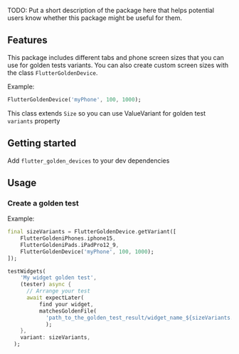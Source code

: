 <!--
This README describes the package. If you publish this package to pub.dev,
this README's contents appear on the landing page for your package.

For information about how to write a good package README, see the guide for
[writing package pages](https://dart.dev/guides/libraries/writing-package-pages).

For general information about developing packages, see the Dart guide for
[creating packages](https://dart.dev/guides/libraries/create-library-packages)
and the Flutter guide for
[developing packages and plugins](https://flutter.dev/developing-packages).
-->

TODO: Put a short description of the package here that helps potential users
know whether this package might be useful for them.

## Features

This package includes different tabs and phone screen sizes that you can use for golden tests variants.
You can also create custom screen sizes with the class `FlutterGoldenDevice`.

Example: 
```dart
FlutterGoldenDevice('myPhone', 100, 1000);
```

This class extends `Size` so you can use ValueVariant<FlutterGoldenDevice> for golden test `variants` property

## Getting started
Add `flutter_golden_devices` to your dev dependencies

## Usage

### Create a golden test

Example:
```dart
final sizeVariants = FlutterGoldenDevice.getVariant([
    FlutterGoldeniPhones.iphone15,
    FlutterGoldeniPads.iPadPro12_9,
    FlutterGoldenDevice('myPhone', 100, 1000);
]);

testWidgets(
    'My widget golden test',
    (tester) async {
      // Arrange your test
      await expectLater(
          find your widget,
          matchesGoldenFile(
            'path_to_the_golden_test_result/widget_name_${sizeVariants.currentValue?.name}.png'),
            );
    },
    variant: sizeVariants,
  );
```